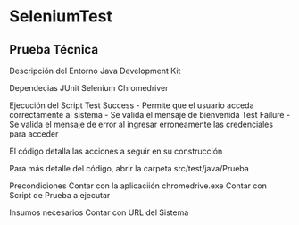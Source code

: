 ﻿# SeleniumTest
## Prueba Técnica

Descripción del Entorno
Java Development Kit 

Dependecias
JUnit
Selenium
Chromedriver

Ejecución del Script
Test Success - Permite que el usuario acceda correctamente al sistema - Se valida el mensaje de bienvenida
Test Failure - Se valida el mensaje de error al ingresar erroneamente las credenciales para acceder

El código detalla las acciones a seguir en su construcción

Para más detalle del código, abrir la carpeta src/test/java/Prueba

Precondiciones
Contar con la aplicaciión chromedrive.exe
Contar con Script de Prueba a ejecutar

Insumos necesarios
Contar con URL del Sistema
